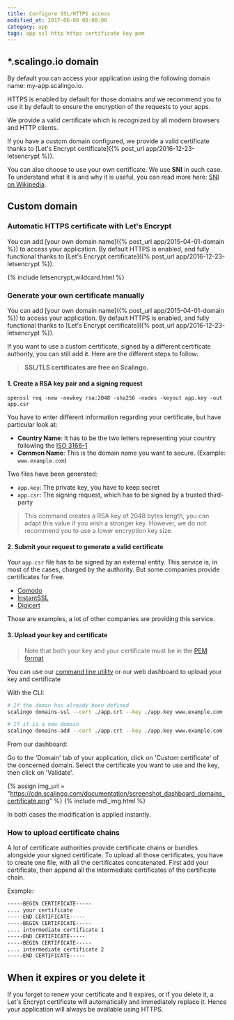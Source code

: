 ```yaml
---
title: Configure SSL/HTTPS access
modified_at: 2017-06-08 00:00:00
category: app
tags: app ssl http https certificate key pem
---
```


## \*.scalingo.io domain

By default you can access your application using the following domain name:
my-app.scalingo.io.

HTTPS is enabled by default for those domains and we recommend you to use it by
default to ensure the encryption of the requests to your apps.

We provide a valid certificate which is recognized by all modern browsers and
HTTP clients.

If you have a custom domain configured, we provide a valid certificate thanks to
[Let's Encrypt certificate]({% post_url app/2016-12-23-letsencrypt %}).

You can also choose to use your own certificate. We use **SNI** in such case.
To understand what it is and why it is useful, you can read more here:
[SNI on Wikipedia](https://en.wikipedia.org/wiki/Server_Name_Indication).

## Custom domain

### Automatic HTTPS certificate with Let's Encrypt

You can add [your own domain name]({% post_url app/2015-04-01-domain %}) to
access your application. By default HTTPS is enabled, and fully functional thanks to
[Let's Encrypt certificate]({% post_url app/2016-12-23-letsencrypt %}).

{% include letsencrypt_wildcard.html %}

### Generate your own certificate manually

You can add [your own domain name]({% post_url app/2015-04-01-domain %}) to
access your application. By default HTTPS is enabled, and fully functional thanks to
[Let's Encrypt certificate]({% post_url app/2016-12-23-letsencrypt %}).

If you want to use a custom certificate, signed by a different certificate authority,
you can still add it. Here are the different steps to follow:

<blockquote class="bg-info">
  <strong>SSL/TLS certificates are free on Scalingo.</strong>
</blockquote>

#### 1. Create a RSA key pair and a signing request

```
openssl req -new -newkey rsa:2048 -sha256 -nodes -keyout app.key -out app.csr
```

You have to enter different information regarding your certificate, but have
particular look at:

* __Country Name__: It has to be the two letters representing your country following the
[ISO 3166-1](https://en.wikipedia.org/wiki/ISO_3166-1_alpha-2)
* __Common Name__: This is the domain name you want to secure. (Example: `www.example.com`)

Two files have been generated:

* `app.key`: The private key, you have to keep secret
* `app.csr`: The signing request, which has to be signed by a trusted third-party

> This command creates a RSA key of 2048 bytes length, you can adapt this
> value if you wish a stronger key. However, we do not recommend you to use a
> lower encryption key size.

#### 2. Submit your request to generate a valid certificate

Your `app.csr` file has to be signed by an external entity. This service is, in most
of the cases, charged by the authority. But some companies provide certificates
for free.

* [Comodo](https://ssl.comodo.com)
* [InstantSSL](https://www.instantssl.com/)
* [Digicert](https://www.digicert.com/ssl-certificate.htm)

Those are examples, a lot of other companies are providing this service.

#### 3. Upload your key and certificate

> Note that both your key and your certificate must be in the [PEM
> format](https://en.wikipedia.org/wiki/Privacy-enhanced_Electronic_Mail)

You can use our [command line utility](http://cli.scalingo.com) or our web dashboard
to upload your key and certificate

With the CLI:

```bash
# If the doman has already been defined
scalingo domains-ssl --cert ./app.crt --key ./app.key www.example.com

# If it is a new domain
scalingo domains-add --cert ./app.crt --key ./app.key www.example.com
```

From our dashboard:

Go to the 'Domain' tab of your application, click on 'Custom certificate' of
the concerned domain. Select the certificate you want to use and the key, then
click on 'Validate'.

{% assign img_url = "https://cdn.scalingo.com/documentation/screenshot_dashboard_domains_certificate.png" %}
{% include mdl_img.html %}

In both cases the modification is applied instantly.

### How to upload certificate chains

A lot of certificate authorities provide certificate chains or bundles alongside your signed certificate. To upload all those certificates, you have to create one file, with all the certificates concatenated. First add your certificate, then append all the intermediate certificates of the certificate chain.

Example:

```bash
-----BEGIN CERTIFICATE-----
.... your certificate
-----END CERTIFICATE-----
-----BEGIN CERTIFICATE-----
.... intermediate certificate 1
-----END CERTIFICATE-----
-----BEGIN CERTIFICATE-----
.... intermediate certificate 2
-----END CERTIFICATE-----
```

## When it expires or you delete it

If you forget to renew your certificate and it expires, or if you delete it, a Let's
Encrypt certificate will automatically and immediately replace it. Hence your application will
always be available using HTTPS.
